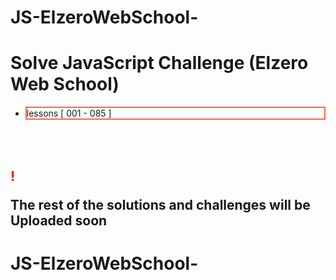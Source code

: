 # JS-ElzeroWebSchool-

# Solve JavaScript Challenge (Elzero Web School)
* <p style="border:2px solid Tomato;"> lessons [ 001 - 085 ] </p>
<br/>
<br/>

## <p style="color:red;">!</p> The rest of the solutions and challenges will be Uploaded soon

# JS-ElzeroWebSchool-
